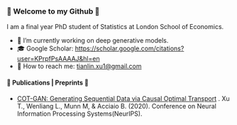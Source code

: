 ### :purple_heart: Welcome to my Github :purple_heart:

I am a final year PhD student of Statistics at London School of Economics. 

- 🔭 I’m currently working on deep generative models.  
- :mortar_board: Google Scholar: https://scholar.google.com/citations?user=KPrpfPsAAAAJ&hl=en
- :e-mail: How to reach me: tianlin.xu1@gmail.com

#### :scroll: Publications | Preprints :scroll:
- [COT-GAN: Generating Sequential Data via Causal Optimal Transport](https://papers.nips.cc/paper/2020/file/641d77dd5271fca28764612a028d9c8e-Paper.pdf) . Xu T., Wenliang L., Munn M, & Acciaio B. (2020). Conference on Neural Information Processing Systems(NeurIPS).



<!--
**tianlinxu312/tianlinxu312** is a ✨ _special_ ✨ repository because its `README.md` (this file) appears on your GitHub profile.

- 🔭 I’m currently working on ...
- 🌱 I’m currently learning ...
- 👯 I’m looking to collaborate on ...
- 🤔 I’m looking for help with ...
- 💬 Ask me about ...
- 📫 How to reach me: ...
- 😄 Pronouns: ...
- ⚡ Fun fact: ...
-->
